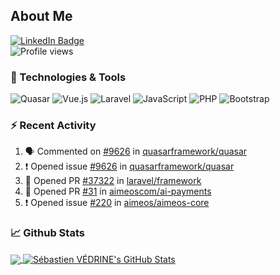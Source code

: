 ## About Me

[![LinkedIn Badge](https://img.shields.io/badge/-LinkedIn-0077B0?style=flat-square&logo=LinkedIn)](https://www.linkedin.com/in/sebastien-vedrine/)
</br>
![Profile views](https://gpvc.arturio.dev/Vedrine)

### 🔧 Technologies & Tools

<p>
  <img alt="Quasar" src="https://img.shields.io/badge/-Quasar-1976D2?style=flat-square&logo=Quasar&logoColor=white">  
  <img alt="Vue.js" src="https://img.shields.io/badge/-Vue.js-4FC08D?style=flat-square&logo=Vue.js&logoColor=white">
  <img alt="Laravel" src="https://img.shields.io/badge/-Laravel-FF2D20?style=flat-square&logo=Laravel&logoColor=white">
  <img alt="JavaScript" src="https://img.shields.io/badge/-JavaScript-F7DF1E?style=flat-square&logo=JavaScript&logoColor=white">
  <img alt="PHP" src="https://img.shields.io/badge/-PHP-777BB4?style=flat-square&logo=PHP&logoColor=white">
  <img alt="Bootstrap" src="https://img.shields.io/badge/-Bootstrap-563D7C?style=flat-square&logo=Bootstrap&logoColor=white">
</p>

### :zap: Recent Activity

<!--START_SECTION:activity-->
1. 🗣 Commented on [#9626](https://github.com/quasarframework/quasar/issues/9626) in [quasarframework/quasar](https://github.com/quasarframework/quasar)
2. ❗️ Opened issue [#9626](https://github.com/quasarframework/quasar/issues/9626) in [quasarframework/quasar](https://github.com/quasarframework/quasar)
3. 💪 Opened PR [#37322](https://github.com/laravel/framework/pull/37322) in [laravel/framework](https://github.com/laravel/framework)
4. 💪 Opened PR [#31](https://github.com/aimeoscom/ai-payments/pull/31) in [aimeoscom/ai-payments](https://github.com/aimeoscom/ai-payments)
5. ❗️ Opened issue [#220](https://github.com/aimeos/aimeos-core/issues/220) in [aimeos/aimeos-core](https://github.com/aimeos/aimeos-core)
<!--END_SECTION:activity-->


### &#x1f4c8; Github Stats

<a href="">
  <img align="center" src="https://github-readme-stats-git-master.vedrine.vercel.app/api/top-langs/?username=sebastien-vedrine" />
</a>

<a href="">
  <img align="center" src="https://github-readme-stats-git-master.vedrine.vercel.app/api?username=sebastien-vedrine&show_icons=true&line_height=27&count_private=true&theme=vue" alt="Sébastien VÉDRINE's GitHub Stats" />
</a>
